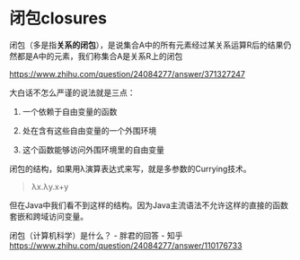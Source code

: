 # 闭包closures




闭包（多是指**关系的闭包**），是说集合A中的所有元素经过某关系运算R后的结果仍然都是A中的元素，我们称集合A是关系R上的闭包






https://www.zhihu.com/question/24084277/answer/371327247

大白话不怎么严谨的说法就是三点：  

1.  一个依赖于自由变量的函数   
    
2.  处在含有这些自由变量的一个外围环境  
    
3.  这个函数能够访问外围环境里的自由变量






闭包的结构，如果用λ演算表达式来写，就是多参数的Currying技术。
> λx.λy.x+y

但在Java中我们看不到这样的结构。因为Java主流语法不允许这样的直接的函数套嵌和跨域访问变量。

闭包（计算机科学）是什么？ \- 胖君的回答 \- 知乎 https://www.zhihu.com/question/24084277/answer/110176733

















